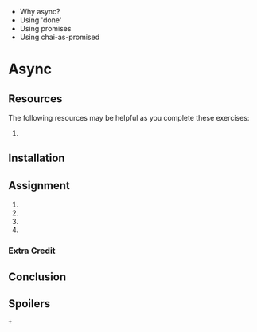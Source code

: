 - Why async?
- Using 'done'
- Using promises
- Using chai-as-promised

# Async

## Resources

The following resources may be helpful as you complete these exercises:

1. 

## Installation


## Assignment

1.
2.
3.
4.

### Extra Credit

## Conclusion

## Spoilers

    + 
